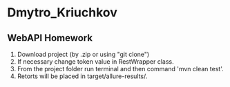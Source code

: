 # Dmytro_Kriuchkov
## WebAPI Homework
1. Download project (by .zip or using "git clone")
2. If necessary change token value in RestWrapper class.
3. From the project folder run terminal and then command 'mvn clean test'.
4. Retorts will be placed in target/allure-results/.